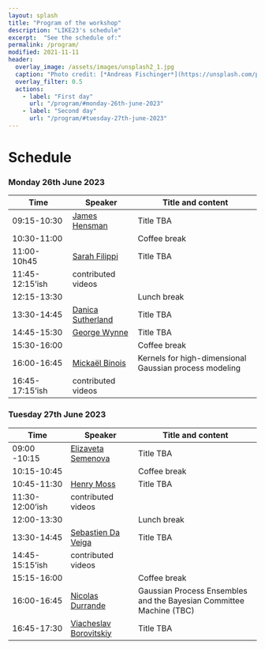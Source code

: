 ```yaml
---
layout: splash
title: "Program of the workshop"
description: "LIKE23's schedule"
excerpt:  "See the schedule of:"
permalink: /program/
modified: 2021-11-11
header:
  overlay_image: /assets/images/unsplash2_1.jpg
  caption: "Photo credit: [*Andreas Fischinger*](https://unsplash.com/photos/xosBoKRT0qE)"
  overlay_filter: 0.5
  actions:
    - label: "First day"
      url: "/program/#monday-26th-june-2023"
    - label: "Second day"
      url: "/program/#tuesday-27th-june-2023"
---
```


# Schedule 

### Monday 26th June 2023

<table>
<thead>
	<tr>
		<th> &nbsp;&nbsp;&nbsp;&nbsp;&nbsp;&nbsp;Time&nbsp;&nbsp;&nbsp;&nbsp;&nbsp;&nbsp; </th>
		<th> &nbsp;&nbsp;&nbsp;&nbsp;Speaker&nbsp;&nbsp;&nbsp;&nbsp; </th>
		<th> Title and content </th>
	</tr>
</thead>
<tbody>
	<tr>
		<td> 09:15-10:30</td>
		<td> 
		    <a href="https://scholar.google.com/citations?user=l8dX3ssAAAAJ&hl=en" target="_blank">James Hensman</a> 
		</td>
		<td> 
		   Title TBA <br />
		</td>
	</tr>
	<tr>
		<td> 10:30-11:00 </td>
		<td> </td>
		<td> 
		   Coffee break 
		</td>
	</tr>
		<tr>
		<td> 11:00-10h45 </td>
		<td> 
		    <a href="https://www.imperial.ac.uk/people/s.filippi" target="_blank">Sarah Filippi</a> 
		</td>
		<td> 
		   Title TBA <br />
		</td>
	</tr>
		<tr>
		<td> 11:45-12:15’ish</td>
		<td> 
		    contributed videos
		</td>
		<td> 
		    <br />
		</td>
	</tr>
	<tr>
		<td> 12:15-13:30 </td>
		<td> </td>
		<td> Lunch break
		</td>
	</tr>
		<tr>
		<td> 13:30-14:45</td>
		<td> 
		    <a href="https://djsutherland.ml/" target="_blank">Danica Sutherland</a> 
		</td>
		<td> 
		   Title TBA <br />
		</td>
	</tr>
		<tr>
		<td>14:45-15:30</td>
		<td> 
		    <a href="https://georgewynne.github.io/" target="_blank"> George Wynne</a> 
		</td>
		<td> 
		   Title TBA <br />
		</td>
	</tr>
	<tr>
		<td> 15:30-16:00 </td>
		<td> </td>
		<td> 
		   	Coffee break 	   
		</td>
	</tr>
		<tr>
		<td> 
16:00-16:45 </td>
		<td> 
		    <a href="https://sites.google.com/site/mickaelbinoishomepage/" target="_blank">Mickaël Binois
</a> 
		</td>
		<td> 
		   Kernels for high-dimensional Gaussian process modeling <br />
		</td>
	</tr>
		<tr>
		<td> 16:45-17:15’ish</td>
		<td> 
		    contributed videos
		</td>
		<td> 
		    <br />
		</td>
</tbody>
</table>

### Tuesday 27th June 2023

<table>
<thead>
	<tr>
		<th> &nbsp;&nbsp;&nbsp;&nbsp;&nbsp;&nbsp;Time&nbsp;&nbsp;&nbsp;&nbsp;&nbsp;&nbsp; </th>
		<th> &nbsp;&nbsp;&nbsp;&nbsp;Speaker&nbsp;&nbsp;&nbsp;&nbsp; </th>
		<th> Title and content </th>
	</tr>
</thead>
<tbody>
	<tr>
		<td> 09:00 -10:15</td>
		<td> 
		    <a href="https://www.elizaveta-semenova.com/" target="_blank">Elizaveta Semenova</a> 
		</td>
		<td> 
		   Title TBA <br />
		</td>
	</tr>	
	<tr>
		<td> 10:15-10:45 </td>
		<td> </td>
		<td> 
		   	Coffee break 	   
		</td>
	</tr>
	<tr>
		<td> 10:45-11:30</td>
		<td> 
		    <a href="https://henrymoss.github.io/" target="_blank"> Henry Moss
</a> 
		</td>
		<td> 
		   Title TBA <br />
		</td>
	</tr>	<tr>
		<td> 11:30-12:00’ish</td>
		<td> 
		   contributed videos
		</td>
		<td>  <br />
		</td>
	</tr>	
	<tr>
		<td> 12:00-13:30 </td>
		<td> </td>
		<td> 
		   	Lunch break 	   
		</td>
	</tr>
	<tr>
		<td> 13:30-14:45</td>
		<td> 
		    <a href="https://ensai.fr/en/equipe/da-veiga-sebastien/" target="_blank"> Sebastien Da Veiga
</a> 
		</td>
		<td> 
		   Title TBA <br />
		</td>
	</tr>	<tr>
		<td> 14:45-15:15’ish</td>
		<td> 
		    contributed videos
		</td>
		<td> 
		    <br />
		</td>
	</tr>
	<tr>
		<td> 15:15-16:00 </td>
		<td> </td>
		<td> 
		   	Coffee break 	   
		</td>
	</tr>
	<tr>
		<td> 16:00-16:45</td>
		<td> 
		    <a href="https://sites.google.com/site/nicolasdurrandehomepage/" target="_blank"> Nicolas Durrande
</a> 
		</td>
		<td> 
		   Gaussian Process Ensembles and the Bayesian Committee Machine (TBC) <br />
		</td>
	</tr>	<tr>
		<td> 16:45-17:30</td>
		<td> 
		    <a href="https://vab.im/" target="_blank">Viacheslav Borovitskiy</a> 
		</td>
		<td> 
		   Title TBA <br />
		</td>
	</tr>
</tbody>
</table>

